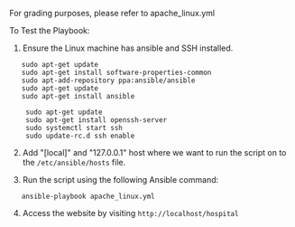 For grading purposes, please refer to apache_linux.yml

To Test the Playbook:

1. Ensure the Linux machine has ansible and SSH installed.
 ```
    sudo apt-get update
    sudo apt-get install software-properties-common
    sudo apt-add-repository ppa:ansible/ansible
    sudo apt-get update
    sudo apt-get install ansible
```
```
    sudo apt-get update
    sudo apt-get install openssh-server
    sudo systemctl start ssh
    sudo update-rc.d ssh enable
```

2. Add "[local]" and "127.0.0.1" host where we want to run the script on to the `/etc/ansible/hosts` file.

3. Run the script using the following Ansible command:
 ```
    ansible-playbook apache_linux.yml
 ```

4. Access the website by visiting `http://localhost/hospital`